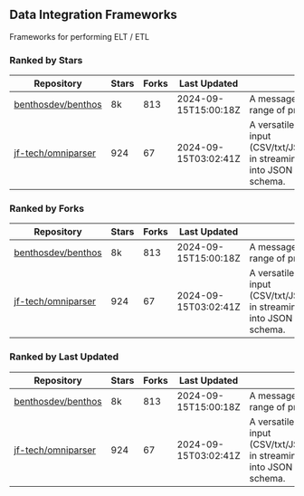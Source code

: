 ## Data Integration Frameworks

Frameworks for performing ELT / ETL

### Ranked by Stars

| Repository | Stars | Forks | Last Updated | Description | 
|------------|-------|-------|--------------|-------------|
| [benthosdev/benthos](https://github.com/benthosdev/benthos) | 8k | 813 | 2024-09-15T15:00:18Z |  A message streaming bridge between a range of protocols. |
| [jf-tech/omniparser](https://github.com/jf-tech/omniparser) | 924 | 67 | 2024-09-15T03:02:41Z |  A versatile ETL library that parses text input (CSV/txt/JSON/XML/EDI/X12/EDIFACT/etc) in streaming fashion and transforms data into JSON output using data-driven schema. |

### Ranked by Forks

| Repository | Stars | Forks | Last Updated | Description | 
|------------|-------|-------|--------------|-------------|
| [benthosdev/benthos](https://github.com/benthosdev/benthos) | 8k | 813 | 2024-09-15T15:00:18Z |  A message streaming bridge between a range of protocols. |
| [jf-tech/omniparser](https://github.com/jf-tech/omniparser) | 924 | 67 | 2024-09-15T03:02:41Z |  A versatile ETL library that parses text input (CSV/txt/JSON/XML/EDI/X12/EDIFACT/etc) in streaming fashion and transforms data into JSON output using data-driven schema. |

### Ranked by Last Updated

| Repository | Stars | Forks | Last Updated | Description | 
|------------|-------|-------|--------------|-------------|
| [benthosdev/benthos](https://github.com/benthosdev/benthos) | 8k | 813 | 2024-09-15T15:00:18Z |  A message streaming bridge between a range of protocols. |
| [jf-tech/omniparser](https://github.com/jf-tech/omniparser) | 924 | 67 | 2024-09-15T03:02:41Z |  A versatile ETL library that parses text input (CSV/txt/JSON/XML/EDI/X12/EDIFACT/etc) in streaming fashion and transforms data into JSON output using data-driven schema. |

